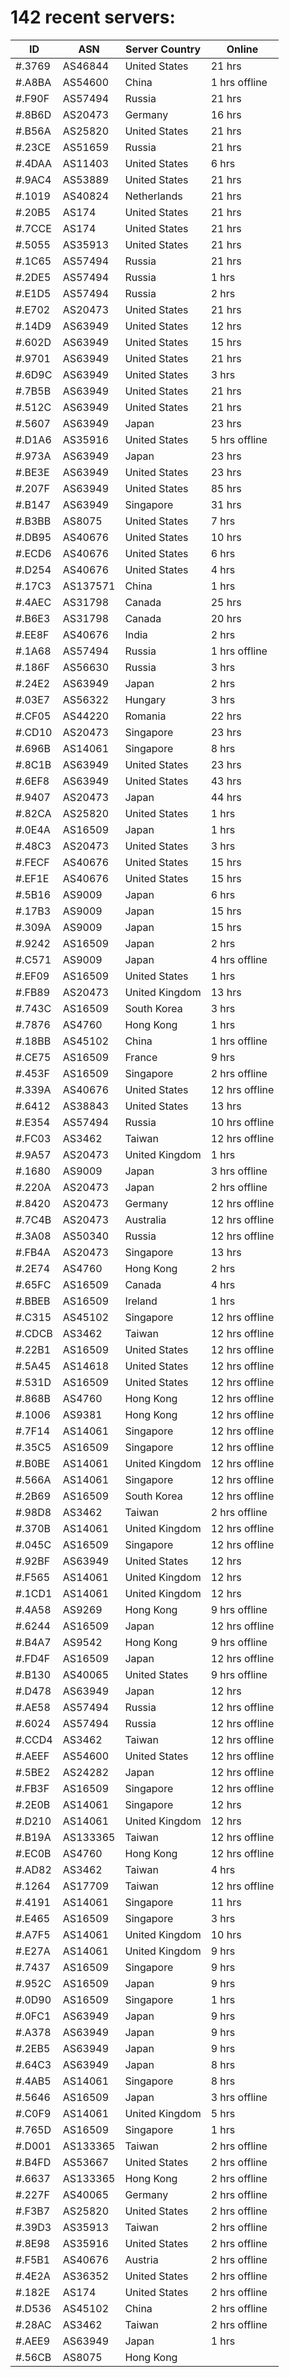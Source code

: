 # 142 recent servers:

| ID | ASN | Server Country | Online |
| ------ | ------ | ------ | ------ |
| #.3769 | AS46844 | United States | 21 hrs |
| #.A8BA | AS54600 | China | 1 hrs offline |
| #.F90F | AS57494 | Russia | 21 hrs |
| #.8B6D | AS20473 | Germany | 16 hrs |
| #.B56A | AS25820 | United States | 21 hrs |
| #.23CE | AS51659 | Russia | 21 hrs |
| #.4DAA | AS11403 | United States | 6 hrs |
| #.9AC4 | AS53889 | United States | 21 hrs |
| #.1019 | AS40824 | Netherlands | 21 hrs |
| #.20B5 | AS174 | United States | 21 hrs |
| #.7CCE | AS174 | United States | 21 hrs |
| #.5055 | AS35913 | United States | 21 hrs |
| #.1C65 | AS57494 | Russia | 21 hrs |
| #.2DE5 | AS57494 | Russia | 1 hrs |
| #.E1D5 | AS57494 | Russia | 2 hrs |
| #.E702 | AS20473 | United States | 21 hrs |
| #.14D9 | AS63949 | United States | 12 hrs |
| #.602D | AS63949 | United States | 15 hrs |
| #.9701 | AS63949 | United States | 21 hrs |
| #.6D9C | AS63949 | United States | 3 hrs |
| #.7B5B | AS63949 | United States | 21 hrs |
| #.512C | AS63949 | United States | 21 hrs |
| #.5607 | AS63949 | Japan | 23 hrs |
| #.D1A6 | AS35916 | United States | 5 hrs offline |
| #.973A | AS63949 | Japan | 23 hrs |
| #.BE3E | AS63949 | United States | 23 hrs |
| #.207F | AS63949 | United States | 85 hrs |
| #.B147 | AS63949 | Singapore | 31 hrs |
| #.B3BB | AS8075 | United States | 7 hrs |
| #.DB95 | AS40676 | United States | 10 hrs |
| #.ECD6 | AS40676 | United States | 6 hrs |
| #.D254 | AS40676 | United States | 4 hrs |
| #.17C3 | AS137571 | China | 1 hrs |
| #.4AEC | AS31798 | Canada | 25 hrs |
| #.B6E3 | AS31798 | Canada | 20 hrs |
| #.EE8F | AS40676 | India | 2 hrs |
| #.1A68 | AS57494 | Russia | 1 hrs offline |
| #.186F | AS56630 | Russia | 3 hrs |
| #.24E2 | AS63949 | Japan | 2 hrs |
| #.03E7 | AS56322 | Hungary | 3 hrs |
| #.CF05 | AS44220 | Romania | 22 hrs |
| #.CD10 | AS20473 | Singapore | 23 hrs |
| #.696B | AS14061 | Singapore | 8 hrs |
| #.8C1B | AS63949 | United States | 23 hrs |
| #.6EF8 | AS63949 | United States | 43 hrs |
| #.9407 | AS20473 | Japan | 44 hrs |
| #.82CA | AS25820 | United States | 1 hrs |
| #.0E4A | AS16509 | Japan | 1 hrs |
| #.48C3 | AS20473 | United States | 3 hrs |
| #.FECF | AS40676 | United States | 15 hrs |
| #.EF1E | AS40676 | United States | 15 hrs |
| #.5B16 | AS9009 | Japan | 6 hrs |
| #.17B3 | AS9009 | Japan | 15 hrs |
| #.309A | AS9009 | Japan | 15 hrs |
| #.9242 | AS16509 | Japan | 2 hrs |
| #.C571 | AS9009 | Japan | 4 hrs offline |
| #.EF09 | AS16509 | United States | 1 hrs |
| #.FB89 | AS20473 | United Kingdom | 13 hrs |
| #.743C | AS16509 | South Korea | 3 hrs |
| #.7876 | AS4760 | Hong Kong | 1 hrs |
| #.18BB | AS45102 | China | 1 hrs offline |
| #.CE75 | AS16509 | France | 9 hrs |
| #.453F | AS16509 | Singapore | 2 hrs offline |
| #.339A | AS40676 | United States | 12 hrs offline |
| #.6412 | AS38843 | United States | 13 hrs |
| #.E354 | AS57494 | Russia | 10 hrs offline |
| #.FC03 | AS3462 | Taiwan | 12 hrs offline |
| #.9A57 | AS20473 | United Kingdom | 1 hrs |
| #.1680 | AS9009 | Japan | 3 hrs offline |
| #.220A | AS20473 | Japan | 2 hrs offline |
| #.8420 | AS20473 | Germany | 12 hrs offline |
| #.7C4B | AS20473 | Australia | 12 hrs offline |
| #.3A08 | AS50340 | Russia | 12 hrs offline |
| #.FB4A | AS20473 | Singapore | 13 hrs |
| #.2E74 | AS4760 | Hong Kong | 2 hrs |
| #.65FC | AS16509 | Canada | 4 hrs |
| #.BBEB | AS16509 | Ireland | 1 hrs |
| #.C315 | AS45102 | Singapore | 12 hrs offline |
| #.CDCB | AS3462 | Taiwan | 12 hrs offline |
| #.22B1 | AS16509 | United States | 12 hrs offline |
| #.5A45 | AS14618 | United States | 12 hrs offline |
| #.531D | AS16509 | United States | 12 hrs offline |
| #.868B | AS4760 | Hong Kong | 12 hrs offline |
| #.1006 | AS9381 | Hong Kong | 12 hrs offline |
| #.7F14 | AS14061 | Singapore | 12 hrs offline |
| #.35C5 | AS16509 | Singapore | 12 hrs offline |
| #.B0BE | AS14061 | United Kingdom | 12 hrs offline |
| #.566A | AS14061 | Singapore | 12 hrs offline |
| #.2B69 | AS16509 | South Korea | 12 hrs offline |
| #.98D8 | AS3462 | Taiwan | 2 hrs offline |
| #.370B | AS14061 | United Kingdom | 12 hrs offline |
| #.045C | AS16509 | Singapore | 12 hrs offline |
| #.92BF | AS63949 | United States | 12 hrs |
| #.F565 | AS14061 | United Kingdom | 12 hrs |
| #.1CD1 | AS14061 | United Kingdom | 12 hrs |
| #.4A58 | AS9269 | Hong Kong | 9 hrs offline |
| #.6244 | AS16509 | Japan | 12 hrs offline |
| #.B4A7 | AS9542 | Hong Kong | 9 hrs offline |
| #.FD4F | AS16509 | Japan | 12 hrs offline |
| #.B130 | AS40065 | United States | 9 hrs offline |
| #.D478 | AS63949 | Japan | 12 hrs |
| #.AE58 | AS57494 | Russia | 12 hrs offline |
| #.6024 | AS57494 | Russia | 12 hrs offline |
| #.CCD4 | AS3462 | Taiwan | 12 hrs offline |
| #.AEEF | AS54600 | United States | 12 hrs offline |
| #.5BE2 | AS24282 | Japan | 12 hrs offline |
| #.FB3F | AS16509 | Singapore | 12 hrs offline |
| #.2E0B | AS14061 | Singapore | 12 hrs |
| #.D210 | AS14061 | United Kingdom | 12 hrs |
| #.B19A | AS133365 | Taiwan | 12 hrs offline |
| #.EC0B | AS4760 | Hong Kong | 12 hrs offline |
| #.AD82 | AS3462 | Taiwan | 4 hrs |
| #.1264 | AS17709 | Taiwan | 12 hrs offline |
| #.4191 | AS14061 | Singapore | 11 hrs |
| #.E465 | AS16509 | Singapore | 3 hrs |
| #.A7F5 | AS14061 | United Kingdom | 10 hrs |
| #.E27A | AS14061 | United Kingdom | 9 hrs |
| #.7437 | AS16509 | Singapore | 9 hrs |
| #.952C | AS16509 | Japan | 9 hrs |
| #.0D90 | AS16509 | Singapore | 1 hrs |
| #.0FC1 | AS63949 | Japan | 9 hrs |
| #.A378 | AS63949 | Japan | 9 hrs |
| #.2EB5 | AS63949 | Japan | 9 hrs |
| #.64C3 | AS63949 | Japan | 8 hrs |
| #.4AB5 | AS14061 | Singapore | 8 hrs |
| #.5646 | AS16509 | Japan | 3 hrs offline |
| #.C0F9 | AS14061 | United Kingdom | 5 hrs |
| #.765D | AS16509 | Singapore | 1 hrs |
| #.D001 | AS133365 | Taiwan | 2 hrs offline |
| #.B4FD | AS53667 | United States | 2 hrs offline |
| #.6637 | AS133365 | Hong Kong | 2 hrs offline |
| #.227F | AS40065 | Germany | 2 hrs offline |
| #.F3B7 | AS25820 | United States | 2 hrs offline |
| #.39D3 | AS35913 | Taiwan | 2 hrs offline |
| #.8E98 | AS35916 | United States | 2 hrs offline |
| #.F5B1 | AS40676 | Austria | 2 hrs offline |
| #.4E2A | AS36352 | United States | 2 hrs offline |
| #.182E | AS174 | United States | 2 hrs offline |
| #.D536 | AS45102 | China | 2 hrs offline |
| #.28AC | AS3462 | Taiwan | 2 hrs offline |
| #.AEE9 | AS63949 | Japan | 1 hrs |
| #.56CB | AS8075 | Hong Kong | |

